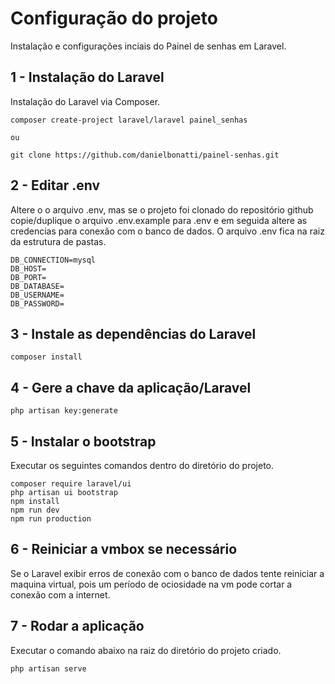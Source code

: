 # Configuração do projeto
Instalação e configurações inciais do Painel de senhas em Laravel.

## 1 - Instalação do Laravel
Instalação do Laravel via Composer.
```
composer create-project laravel/laravel painel_senhas

ou

git clone https://github.com/danielbonatti/painel-senhas.git
```

## 2 - Editar .env
Altere o o arquivo .env, mas se o projeto foi clonado do repositório github copie/duplique o arquivo .env.example para .env e em seguida altere as credencias para conexão com o banco de dados. O arquivo .env fica na raiz da estrutura de pastas. 
```
DB_CONNECTION=mysql
DB_HOST=
DB_PORT=
DB_DATABASE=
DB_USERNAME=
DB_PASSWORD=
```

## 3 - Instale as dependências do Laravel
```
composer install
```

## 4 - Gere a chave da aplicação/Laravel
```
php artisan key:generate
```

## 5 - Instalar o bootstrap
Executar os seguintes comandos dentro do diretório do projeto.
```
composer require laravel/ui
php artisan ui bootstrap
npm install
npm run dev
npm run production
```

## 6 - Reiniciar a vmbox se necessário
Se o Laravel exibir erros de conexão com o banco de dados tente reiniciar a maquina virtual, pois um período de ociosidade na vm pode cortar a conexão com a internet. 

## 7 - Rodar a aplicação 
Executar o comando abaixo na raiz do diretório do projeto criado.
```
php artisan serve
```
